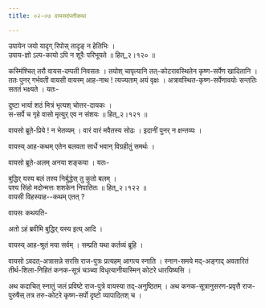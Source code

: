 ```yaml
---
title: ०२-०७ वायसदंपतीकथा

---
```

उपायेन जयो यादृग् रिपोस् तादृङ् न हेतिभिः ।  
उपाय-ज्ञो ऽल्प-कायो ऽपि न शूरैः परिभूयते ॥ हित्_२।१२० ॥  

कस्मिंश्चित् तरौ वायस-दम्पती निवसतः । तयोश् चापृत्यानि तत्-कोटरावस्थितेन कृष्ण-सर्पेण खादितानि । ततः पुनर् गर्भवती वायसी वायस्म् आह-नाथ ! त्यज्यताम् अयं वृक्षः । अत्रावस्थित-कृष्ण-सर्पेणावयोः सन्ततिः सततं भक्ष्यते । यतः-  

दुष्टा भार्या शठं मित्रं भृत्यश् चोत्तर-दायकः ।  
स-सर्पे च गृहे वासो मृत्युर् एव न संशयः ॥ हित्_२।१२१ ॥  

वायसो ब्रूते-प्रिये ! न भेतव्यम् । वारं वारं मवैतस्य सोढः । इदानीं पुनर् न क्षन्तव्यः ।  

वायस्य् आह-कथम् एतेन बलवता सार्धे भवान् विग्रहीतुं समर्थः ।  

वायसो ब्रूते-अलम् अनया शङ्कया । यतः-  

बुद्धिर् यस्य बलं तस्य निर्बुद्धेस् तु कुतो बलम् ।  
पश्य सिंहो मदोन्मत्तः शशकेन निपातितः ॥ हित्_२।१२२ ॥  
वायसी विहस्याह--कथम् एतत् ?  

वायसः कथयति-  


<div class="js_include" includetitle="true" newlevelforh1="3" unfilled url="../../upakathAH/02-08_chaturashashakaH/"></div>

अतो ऽहं ब्रवीमि बुद्धिर् यस्य इत्य् आदि ।  

वायस्य् आह-श्रुतं मया सर्वम् । सम्प्रति यथा कर्तव्यं ब्रूहि ।  

वायसो ऽवदत्-अत्रासन्ने सरसि राज-पुत्रः प्रत्यहम् आगत्य स्नाति । स्नान-समये मद्-अङ्गाद् अवतारितं तीर्थ-शिला-निहितं कनक-सूत्रं चञ्च्वा विधृत्यानीयास्मिन् कोटरे धारयिष्यसि ।  

अथ कदाचित् स्नातुं जलं प्रविष्टे राज-पुत्रे वायस्या तद्-अनुष्ठितम् । अथ कनक-सूत्रानुसरण-प्रवृत्तै राज-पुरुषैस् तत्र तरु-कोटरे कृष्ण-सर्पो दृष्टो व्यापादितश् च ।   